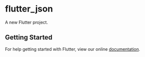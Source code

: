 # flutter_json

A new Flutter project.

## Getting Started

For help getting started with Flutter, view our online
[documentation](https://flutter.io/).
